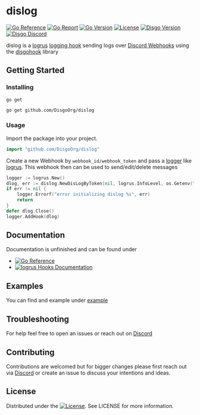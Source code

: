 # dislog

[![Go Reference](https://pkg.go.dev/badge/github.com/DisgoOrg/dislog.svg)](https://pkg.go.dev/github.com/DisgoOrg/dislog)
[![Go Report](http://goreportcard.com/badge/DisgoOrg/dislog)](https://goreportcard.com/report/DisgoOrg/dislog)
[![Go Version](https://img.shields.io/github/go-mod/go-version/DisgoOrg/dislog)](https://golang.org/doc/devel/release.html)
[![License](https://img.shields.io/badge/License-Apache%202.0-blue.svg)](https://github.com/DisgoOrg/dislog/blob/master/LICENSE)
[![Disgo Version](https://img.shields.io/github/v/release/DisgoOrg/dislog)](https://github.com/DisgoOrg/dislog/releases/latest)
[![Disgo Discord](https://img.shields.io/badge/Disgo%20Discord-blue.svg)](https://discord.gg/mgjJeufk)

dislog is a [logrus](https://github.com/sirupsen/logrus) [logging hook](https://github.com/sirupsen/logrus#hooks) sending logs over [Discord Webhooks](https://discord.com/developers/docs/resources/webhook) using the [disgohook](https://github.com/DisgoOrg/dislog) library


## Getting Started

### Installing

`go get`

```sh
go get github.com/DisgoOrg/dislog
```

### Usage

Import the package into your project.

```go
import "github.com/DisgoOrg/dislog"
```

Create a new Webhook by `webhook_id/webhook_token` and pass a [logger](https://github.com/DisgoOrg/log) like [logrus](https://github.com/sirupsen/logrus). This webhook then can be used to send/edit/delete messages

```go
logger := logrus.New()
dlog, err := dislog.NewDisLogByToken(nil, logrus.InfoLevel, os.Getenv("webhook_token"), dislog.TraceLevelAndAbove...)
if err != nil {
    logger.Errorf("error initializing dislog %s", err)
    return
}
defer dlog.Close()
logger.AddHook(dlog)
```

## Documentation

Documentation is unfinished and can be found under

* [![Go Reference](https://pkg.go.dev/badge/github.com/DisgoOrg/dislog.svg)](https://pkg.go.dev/github.com/DisgoOrg/dislog)
* [![logrus Hooks Documentation](https://img.shields.io/badge/logrus%20Documentation-blue.svg)](https://github.com/sirupsen/logrus#hooks)

## Examples

You can find and example under [example](https://github.com/DisgoOrg/dislog/tree/master/example)

## Troubleshooting

For help feel free to open an issues or reach out on [Discord](https://discord.gg/mgjJeufk)

## Contributing

Contributions are welcomed but for bigger changes please first reach out via [Discord](https://discord.gg/mgjJeufk) or create an issue to discuss your intentions and ideas.

## License

Distributed under the [![License](https://img.shields.io/badge/License-Apache%202.0-blue.svg)](https://github.com/DisgoOrg/dislog/blob/master/LICENSE). See LICENSE for more information.